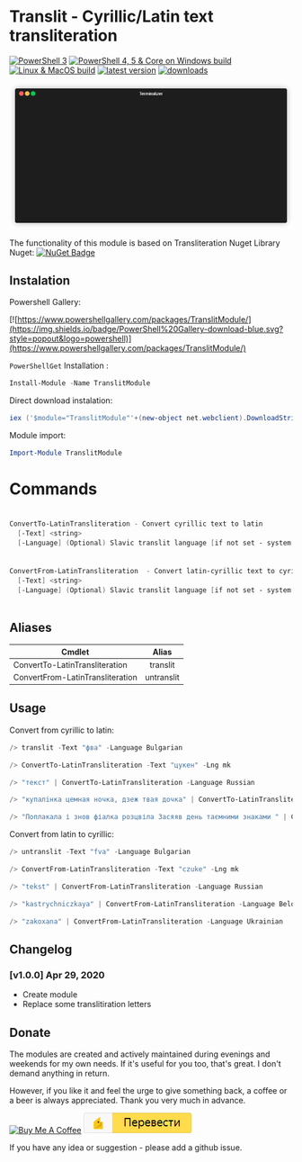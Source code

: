 # Translit - Cyrillic/Latin text transliteration


[![PowerShell 3](https://Stadub-Gh.visualstudio.com/PowershellScripts/_apis/build/status/TranslitModule?branchName=master)](https://Stadub-Gh.visualstudio.com/TranslitModule/_build/latest?definitionId=3?branchName=master)
[![PowerShell 4, 5 & Core on Windows build](https://ci.appveyor.com/api/projects/status/7tmg8wy30ipanjsd?svg=true)](https://ci.appveyor.com/project/stadub/TranslitModule)
[![Linux & MacOS build](https://img.shields.io/travis/stadub/PowershellBinary/master.svg?label=linux/macos+build)](https://travis-ci.org/stadub/TranslitModule)
[![latest version](https://img.shields.io/powershellgallery/v/TranslitModule.svg?label=latest+version)](https://www.powershellgallery.com/packages/TranslitModule/)
[![downloads](https://img.shields.io/powershellgallery/dt/TranslitModule.svg?label=downloads)](https://www.powershellgallery.com/packages/TranslitModule)

<!-- [Documentation](https://powershellscripts.readthedocs.io/en/latest/) -->

![ConsoleDemo](https://raw.githubusercontent.com/PsModules/TranslitModule/master/Assets/demo.gif)

The functionality of this module is based on Transliteration Nuget Library
Nuget: [![NuGet Badge](https://buildstats.info/nuget/NickBuhro.Translit)](https://www.nuget.org/packages/NickBuhro.Translit/)

## Instalation

Powershell Gallery:

[![https://www.powershellgallery.com/packages/TranslitModule/](https://img.shields.io/badge/PowerShell%20Gallery-download-blue.svg?style=popout&logo=powershell)](https://www.powershellgallery.com/packages/TranslitModule/)

`PowerShellGet` Installation :

```powershell
Install-Module -Name TranslitModule
```

Direct download instalation:

```powershell
iex ('$module="TranslitModule"'+(new-object net.webclient).DownloadString('https://raw.githubusercontent.com/stadub/PowershellBinary/master/install.ps1'))
```

Module import:

```powershell
Import-Module TranslitModule
```

# Commands


```powershell

ConvertTo-LatinTransliteration - Convert cyrillic text to latin
  [-Text] <string>
  [-Language] (Optional) Slavic translit language [if not set - system language is used] 
  

ConvertFrom-LatinTransliteration  - Convert latin-cyrillic text to cyrillic
  [-Text] <string>
  [-Language] (Optional) Slavic translit language [if not set - system language is used] 
  
```

## Aliases

| Cmdlet                           | Alias      |
| ---------------------------------|:----------:|
| ConvertTo-LatinTransliteration   | translit   |
| ConvertFrom-LatinTransliteration | untranslit |

## Usage

Convert from cyrillic to latin:

```powershell
/> translit -Text "фва" -Language Bulgarian
```

```powershell
/> ConvertTo-LatinTransliteration -Text "цукен" -Lng mk
```

```powershell
/> "текст" | ConvertTo-LatinTransliteration -Language Russian
```

```powershell
/> "купалiнка цемная ночка, дзеж твая дочка" | ConvertTo-LatinTransliteration -Language Belorussian
```

```powershell
/> "Поплакала і знов фіалка розцвіла Засяяв день таємними знаками " | ConvertTo-LatinTransliteration -Language Ukrainian
```


Convert from latin to cyrillic:


```powershell
/> untranslit -Text "fva" -Language Bulgarian
```

```powershell
/> ConvertFrom-LatinTransliteration -Text "czuke" -Lng mk
```

```powershell
/> "tekst" | ConvertFrom-LatinTransliteration -Language Russian
```

```powershell
/> "kastrychniczkaya" | ConvertFrom-LatinTransliteration -Language Belorussian
```

```powershell
/> "zakoxana" | ConvertFrom-LatinTransliteration -Language Ukrainian
```

## Changelog

### [v1.0.0] Apr 29, 2020

* Create module
* Replace some translitiration letters  


## Donate

The modules are created and actively maintained during evenings and weekends for my own needs.
If it's useful for you too, that's great. I don't demand anything in return.

However, if you like it and feel the urge to give something back,
a coffee or a beer is always appreciated. Thank you very much in advance.

[![Buy Me A Coffee](https://www.buymeacoffee.com/assets/img/custom_images/purple_img.png)](https://www.buymeacoffee.com/dima)
[![Support by Yandex](https://raw.githubusercontent.com/GitStatic/Resources/master/yaMoney.png)](https://money.yandex.ru/to/410014572567962/200)

<!--   By Paypal [![PayPal.me](https://img.shields.io/badge/PayPal-me-blue.svg?maxAge=2592000)](https://www.paypal.me/dima.by)
 -->

If you have any idea or suggestion - please add a github issue.

<!-- https://www.contributor-covenant.org/version/1/4/code-of-conduct -->
